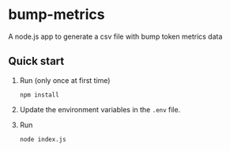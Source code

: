 # bump-metrics
A node.js app to generate a csv file with bump token metrics data

## Quick start

1. Run (only once at first time)

   `npm install`

2. Update the environment variables in the `.env`   file.


3. Run

   `node index.js`
